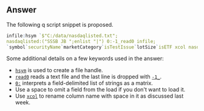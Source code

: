 ## Answer
The following q script snippet is proposed.

```q
infile:hsym `$"C:/data/nasdaqlisted.txt";
nasdaqlisted:("SSSB JB ";enlist "|") 0:-1_read0 infile;
`symbol`securityName`marketCategory`isTestIssue`lotSize`isETF xcol nasdaqlisted
```

Some additional details on a few keywords used in the answer:

- [``hsym``][hsym] is used to create a file handle.
- [``read0``][read0] reads a text file and the last line is dropped with [``-1_``][drop].
- [``0:``][file_text] interprets a field-delimited list of strings as a matrix.
- Use a space to omit a field from the load if you don't want to load it.
- Use [``xcol``][xcol] to rename column name with space in it as discussed last week.

[hsym]: https://code.kx.com/q/ref/hsym/
[read0]: https://code.kx.com/q/ref/read0/
[drop]: https://code.kx.com/q/ref/drop/
[file_text]: https://code.kx.com/q/ref/file-text/
[xcol]: https://code.kx.com/q/ref/cols/#xcol
